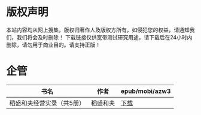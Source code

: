 # 版权声明

本站内容均从网上搜集，版权归著作人及版权方所有，如侵犯您的权益，请通知我们，我们将会及时删除！ 下载链接仅供宽带测试研究用途，请下载后在24小时内删除，请勿用于商业目的。请支持正版！

# 企管

| 书名 | 作者 | epub/mobi/azw3 |
| --- | --- | --- |
| 稻盛和夫经营实录（共5册） | 稻盛和夫 | [下载](https://url89.ctfile.com/f/31084289-1356995602-63c5f5?p=8866) |

